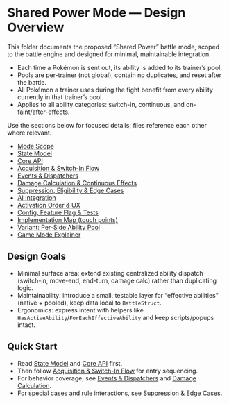 # Shared Power Mode — Design Overview

This folder documents the proposed “Shared Power” battle mode, scoped to the battle engine and designed for minimal, maintainable integration.

- Each time a Pokémon is sent out, its ability is added to its trainer’s pool.
- Pools are per-trainer (not global), contain no duplicates, and reset after the battle.
- All Pokémon a trainer uses during the fight benefit from every ability currently in that trainer’s pool.
- Applies to all ability categories: switch-in, continuous, and on-faint/after-effects.

Use the sections below for focused details; files reference each other where relevant.

- [Mode Scope](./scope.md)
- [State Model](./state.md)
- [Core API](./api.md)
- [Acquisition & Switch-In Flow](./acquisition_switchin.md)
- [Events & Dispatchers](./events.md)
- [Damage Calculation & Continuous Effects](./damage_calc.md)
- [Suppression, Eligibility & Edge Cases](./suppression_edge_cases.md)
- [AI Integration](./ai.md)
- [Activation Order & UX](./activation_ux.md)
- [Config, Feature Flag & Tests](./config_tests.md)
- [Implementation Map (touch points)](./implementation_map.md)
- [Variant: Per-Side Ability Pool](./per_side_pool.md)
- [Game Mode Explainer](./mode_explainer.md)

## Design Goals

- Minimal surface area: extend existing centralized ability dispatch (switch-in, move-end, end-turn, damage calc) rather than duplicating logic.
- Maintainability: introduce a small, testable layer for “effective abilities” (native + pooled), keep data local to `BattleStruct`.
- Ergonomics: express intent with helpers like `HasActiveAbility`/`ForEachEffectiveAbility` and keep scripts/popups intact.

## Quick Start

- Read [State Model](./state.md) and [Core API](./api.md) first.
- Then follow [Acquisition & Switch-In Flow](./acquisition_switchin.md) for entry sequencing.
- For behavior coverage, see [Events & Dispatchers](./events.md) and [Damage Calculation](./damage_calc.md).
- For special cases and rule interactions, see [Suppression & Edge Cases](./suppression_edge_cases.md).

